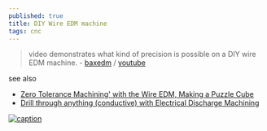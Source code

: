 ```yaml
---
published: true
title: DIY Wire EDM machine
tags: cnc
---
```

>  video demonstrates what kind of precision is possible on a DIY wire EDM machine. - [baxedm](https://www.baxedm.com/) / [youtube](https://www.youtube.com/watch?v=2dsrLD52Mv0)

see also
- [Zero Tolerance Machining' with the Wire EDM, Making a Puzzle Cube](https://www.youtube.com/watch?v=feGrx29XR4Q&list=LL&index=13)
- [Drill through anything (conductive) with Electrical Discharge Machining](https://www.youtube.com/watch?v=rpHYBz7ToII)

[![caption](https://img.youtube.com/vi/feGrx29XR4Q/0.jpg)](https://www.youtube.com/watch?v=feGrx29XR4Q)
